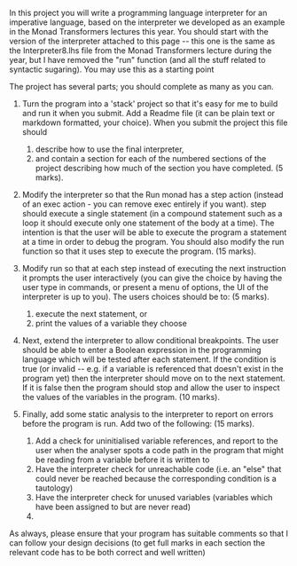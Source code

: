 In this project you will write a programming language interpreter for an imperative language, based on the interpreter we developed as an example in the Monad Transformers lectures this year. You should start with the version of the interpreter attached to this page -- this one is the same as the Interpreter8.lhs file from the Monad Transformers lecture during the year, but I have removed the "run" function (and all the stuff related to syntactic sugaring). You may use this as a starting point

The project has several parts; you should complete as many as you can.  

1. Turn the program into a 'stack' project so that it's easy for me to build and run it when you submit. Add a Readme file (it can be plain text or markdown formatted, your choice). When you submit the project this file should 
      1. describe how to use the final interpreter, 
   1.  and contain a section for each of the numbered sections of the project describing how much of the section you have completed. (5 marks). 


2. Modify the interpreter so that the Run monad has a step action (instead of an exec action - you can remove exec entirely if you want). step should execute a single statement (in a compound statement such as a loop it should execute only one statement of the body at a time). The intention is that the user will be able to execute the program a statement at a time in order to debug the program. You should also modify the run function so that it uses step to execute the program.  (15 marks). 


3. Modify run so that at each step instead of executing the next instruction it prompts the user interactively (you can give the choice by having the user type in commands, or present a menu of options, the UI of the interpreter is up to you). The users choices should be to: (5 marks). 
   1. execute the next statement, or
   2. print the values of a variable they choose
   
4. Next, extend the interpreter to allow conditional breakpoints. The user should be able to enter a Boolean expression in the programming language which will be tested after each statement. If the condition is true (or invalid -- e.g. if a variable is referenced that doesn't exist in the program yet) then the interpreter should move on to the next statement. If it is false then the program should stop and allow the user to inspect the values of the variables in the program. (10 marks).
   
5.  Finally, add some static analysis to the interpreter to report on errors before the program is run. Add two of the following: (15 marks). 
    1. Add a check for uninitialised variable references, and report to the user when the analyser spots a code path in the program that might be reading from a variable before it is written to
    2. Have the interpreter check for unreachable code (i.e. an "else" that could never be reached because the corresponding condition is a tautology)
    3. Have the interpreter check for unused variables (variables which have been assigned to but are never read)
    4. 
As always, please ensure that your program has suitable comments so that I can follow your design decisions (to get full marks in each section the relevant code has to be both correct and well written)